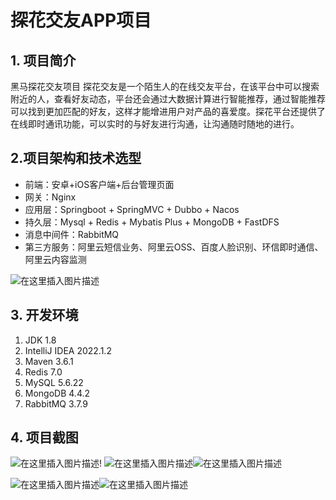# 探花交友APP项目
## 1. 项目简介
黑马探花交友项目 探花交友是一个陌生人的在线交友平台，在该平台中可以搜索附近的人，查看好友动态，平台还会通过大数据计算进行智能推荐，通过智能推荐可以找到更加匹配的好友，这样才能增进用户对产品的喜爱度。探花平台还提供了在线即时通讯功能，可以实时的与好友进行沟通，让沟通随时随地的进行。  

## 2.项目架构和技术选型
* 前端：安卓+iOS客户端+后台管理页面
* 网关：Nginx
* 应用层：Springboot + SpringMVC + Dubbo + Nacos 
* 持久层：Mysql + Redis + Mybatis Plus + MongoDB + FastDFS
* 消息中间件：RabbitMQ
* 第三方服务：阿里云短信业务、阿里云OSS、百度人脸识别、环信即时通信、阿里云内容监测

![在这里插入图片描述](https://img-blog.csdnimg.cn/e16b55e54664412ca41705c87f5681f4.png)
## 3. 开发环境

1. JDK 1.8
2. IntelliJ IDEA 2022.1.2
3. Maven 3.6.1
4. Redis 7.0
5. MySQL 5.6.22
6. MongoDB 4.4.2
7. RabbitMQ 3.7.9

## 4. 项目截图
![在这里插入图片描述](https://img-blog.csdnimg.cn/5b6f134c86e644a3a0ff8d85e6f47434.png)!
![在这里插入图片描述](https://img-blog.csdnimg.cn/1532b9d40d8e4434bd6121e54c0eb494.png)![在这里插入图片描述](https://img-blog.csdnimg.cn/edcb98aab6684893a89eced4f51906ca.png)

![在这里插入图片描述](https://img-blog.csdnimg.cn/69db6a5a5e88457f9b086b7d27127924.png)![在这里插入图片描述](https://img-blog.csdnimg.cn/e465d65526d94961ae1bf20a3bb4ef87.png)

